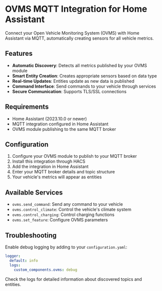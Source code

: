 # OVMS MQTT Integration for Home Assistant

Connect your Open Vehicle Monitoring System (OVMS) with Home Assistant via MQTT, automatically creating sensors for all vehicle metrics.

## Features

- **Automatic Discovery**: Detects all metrics published by your OVMS module
- **Smart Entity Creation**: Creates appropriate sensors based on data type
- **Real-time Updates**: Entities update as new data is published
- **Command Interface**: Send commands to your vehicle through services
- **Secure Communication**: Supports TLS/SSL connections

## Requirements

- Home Assistant (2023.10.0 or newer)
- MQTT integration configured in Home Assistant
- OVMS module publishing to the same MQTT broker

## Configuration

1. Configure your OVMS module to publish to your MQTT broker
2. Install this integration through HACS
3. Add the integration in Home Assistant
4. Enter your MQTT broker details and topic structure
5. Your vehicle's metrics will appear as entities

## Available Services

- `ovms.send_command`: Send any command to your vehicle
- `ovms.control_climate`: Control the vehicle's climate system
- `ovms.control_charging`: Control charging functions
- `ovms.set_feature`: Configure OVMS parameters

## Troubleshooting

Enable debug logging by adding to your `configuration.yaml`:

```yaml
logger:
  default: info
  logs:
    custom_components.ovms: debug
```

Check the logs for detailed information about discovered topics and entities.
